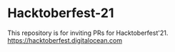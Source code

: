 # Hacktoberfest-21
This repository is for inviting PRs for Hacktoberfest'21.
https://hacktoberfest.digitalocean.com
